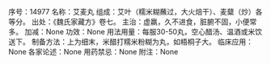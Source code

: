序号：14977
名称：艾麦丸
组成：艾叶（糯米糊蘸过，大火焙干）、麦糵（炒）各等分。
出处：《魏氏家藏方》卷七。
主治：虚羸，久不进食，脏腑不固，小便常多。
加减：None
功效：None
用法用量：每服30-50丸，空心醋汤、温酒或米饮送下。
制备方法：上为细末，米醋打糯米粉糊为丸，如梧桐子大。
临床应用：None
各家论述：None
用药禁忌：None
附注：None
